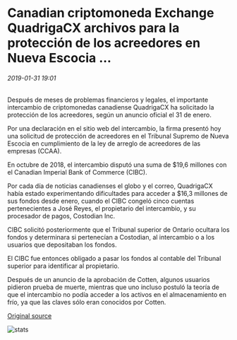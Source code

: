 # Canadian criptomoneda Exchange QuadrigaCX archivos para la protección de los acreedores en Nueva Escocia ...

###### 2019-01-31 19:01

Después de meses de problemas financieros y legales, el importante intercambio de criptomonedas canadiense QuadrigaCX ha solicitado la protección de los acreedores, según un anuncio oficial el 31 de enero.

Por una declaración en el sitio web del intercambio, la firma presentó hoy una solicitud de protección de acreedores en el Tribunal Supremo de Nueva Escocia en cumplimiento de la ley de arreglo de acreedores de las empresas (CCAA).

En octubre de 2018, el intercambio disputó una suma de $19,6 millones con el Canadian Imperial Bank of Commerce (CIBC).

Por cada día de noticias canadienses el globo y el correo, QuadrigaCX había estado experimentando dificultades para acceder a $16,3 millones de sus fondos desde enero, cuando el CIBC congeló cinco cuentas pertenecientes a José Reyes, el propietario del intercambio, y su procesador de pagos, Costodian Inc.

CIBC solicitó posteriormente que el Tribunal superior de Ontario ocultara los fondos y determinara si pertenecían a Costodian, al intercambio o a los usuarios que depositaban los fondos.

El CIBC fue entonces obligado a pasar los fondos al contable del Tribunal superior para identificar al propietario.

Después de un anuncio de la aprobación de Cotten, algunos usuarios pidieron prueba de muerte, mientras que uno incluso postuló la teoría de que el intercambio no podía acceder a los activos en el almacenamiento en frío, ya que las claves sólo eran conocidos por Cotten.

[Original source](https://cointelegraph.com/news/canadian-cryptocurrency-exchange-quadrigacx-files-for-creditor-protection-in-nova-scotia)

![stats](https://c.statcounter.com/11760860/0/a89fa40b/1/ "stats")